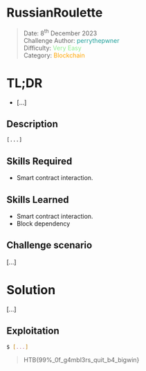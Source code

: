 # RussianRoulette

> Date: 8<sup>th</sup> December 2023 \
Challenge Author: <font color=#1E9F9A>perrythepwner</font> \
Difficulty: <font color=lightgreen>Very Easy</font> \
Category: <font color=orange> Blockchain</font>

# TL;DR

- [...]


## Description

```
[...]
```

## Skills Required

- Smart contract interaction.


## Skills Learned

- Smart contract interaction.
- Block dependency


## Challenge scenario

[...]


# Solution

[...]

## Exploitation

```sh
$ [...]
```

> HTB{99%_0f_g4mbl3rs_quit_b4_bigwin}
